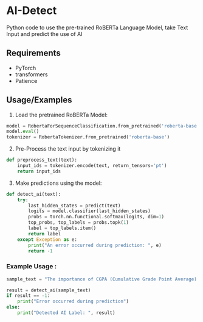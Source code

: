 
# AI-Detect

Python code to use the pre-trained RoBERTa Language Model, take Text Input and predict the use of AI

## Requirements
- PyTorch
- transformers
- Patience

    
## Usage/Examples
1. Load the  pretrained RoBERTa Model:
 ```python
model = RobertaForSequenceClassification.from_pretrained('roberta-base')
model.eval()
tokenizer = RobertaTokenizer.from_pretrained('roberta-base')
```
2. Pre-Process the text input by tokenizing it
```python
def preprocess_text(text):
    input_ids = tokenizer.encode(text, return_tensors='pt')
    return input_ids
```
3. Make predictions using the model:
```python
def detect_ai(text):
    try:
        last_hidden_states = predict(text)
        logits = model.classifier(last_hidden_states)
        probs = torch.nn.functional.softmax(logits, dim=1)
        top_probs, top_labels = probs.topk(1)
        label = top_labels.item()
        return label
    except Exception as e:
        print("An error occurred during prediction: ", e)
        return -1
```
### Example Usage : 
```python
sample_text = "The importance of CGPA (Cumulative Grade Point Average) depends on several factors, such as the type of university, academic program, and future career goals. In general, CGPA is often considered an important factor in the admission process for graduate programs, and it is also used by some employers as a way to assess the academic performance of job candidates."

result = detect_ai(sample_text)
if result == -1:
    print("Error occurred during prediction")
else:
    print("Detected AI Label: ", result) 
```

